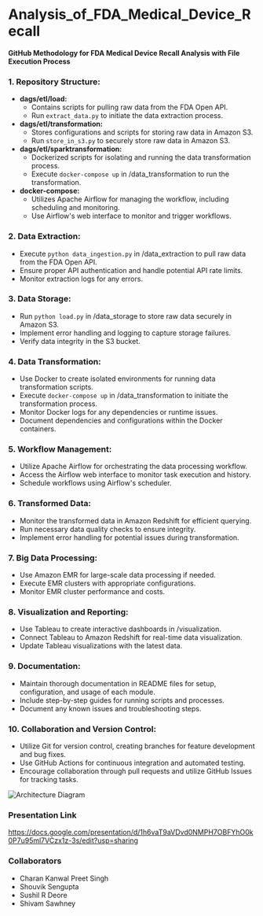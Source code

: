 # Analysis_of_FDA_Medical_Device_Recall

**GitHub Methodology for FDA Medical Device Recall Analysis with File Execution Process**

### 1. **Repository Structure:**
   - **dags/etl/load:**
     - Contains scripts for pulling raw data from the FDA Open API.
     - Run `extract_data.py` to initiate the data extraction process.
   - **dags/etl/transformation:**
     - Stores configurations and scripts for storing raw data in Amazon S3.
     - Run `store_in_s3.py` to securely store raw data in Amazon S3.
   - **dags/etl/sparktransformation:**
     - Dockerized scripts for isolating and running the data transformation process.
     - Execute `docker-compose up` in /data_transformation to run the transformation.
   - **docker-compose:**
     - Utilizes Apache Airflow for managing the workflow, including scheduling and monitoring.
     - Use Airflow's web interface to monitor and trigger workflows.

### 2. **Data Extraction:**
   - Execute `python data_ingestion.py` in /data_extraction to pull raw data from the FDA Open API.
   - Ensure proper API authentication and handle potential API rate limits.
   - Monitor extraction logs for any errors.

### 3. **Data Storage:**
   - Run `python load.py` in /data_storage to store raw data securely in Amazon S3.
   - Implement error handling and logging to capture storage failures.
   - Verify data integrity in the S3 bucket.

### 4. **Data Transformation:**
   - Use Docker to create isolated environments for running data transformation scripts.
   - Execute `docker-compose up` in /data_transformation to initiate the transformation process.
   - Monitor Docker logs for any dependencies or runtime issues.
   - Document dependencies and configurations within the Docker containers.

### 5. **Workflow Management:**
   - Utilize Apache Airflow for orchestrating the data processing workflow.
   - Access the Airflow web interface to monitor task execution and history.
   - Schedule workflows using Airflow's scheduler.

### 6. **Transformed Data:**
   - Monitor the transformed data in Amazon Redshift for efficient querying.
   - Run necessary data quality checks to ensure integrity.
   - Implement error handling for potential issues during transformation.

### 7. **Big Data Processing:**
   - Use Amazon EMR for large-scale data processing if needed.
   - Execute EMR clusters with appropriate configurations.
   - Monitor EMR cluster performance and costs.

### 8. **Visualization and Reporting:**
   - Use Tableau to create interactive dashboards in /visualization.
   - Connect Tableau to Amazon Redshift for real-time data visualization.
   - Update Tableau visualizations with the latest data.

### 9. **Documentation:**
   - Maintain thorough documentation in README files for setup, configuration, and usage of each module.
   - Include step-by-step guides for running scripts and processes.
   - Document any known issues and troubleshooting steps.

### 10. **Collaboration and Version Control:**
   - Utilize Git for version control, creating branches for feature development and bug fixes.
   - Use GitHub Actions for continuous integration and automated testing.
   - Encourage collaboration through pull requests and utilize GitHub Issues for tracking tasks.

![Architecture Diagram](Data/Architecture-Diagram.png)


### Presentation Link
https://docs.google.com/presentation/d/1h6vaT9aVDvd0NMPH7OBFYhO0k0P7u95ml7VCzx1z-3s/edit?usp=sharing

### Collaborators
- Charan Kanwal Preet Singh
- Shouvik Sengupta
- Sushil R Deore
- Shivam Sawhney
